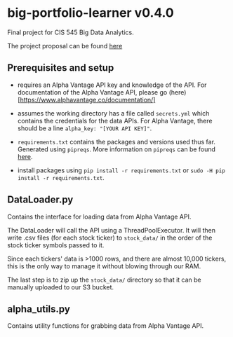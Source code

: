 # big-portfolio-learner v0.4.0

Final project for CIS 545 Big Data Analytics. 

The project proposal can be found [here](https://docs.google.com/document/d/1jpFaxwhn7syQj1THJNVp7wHw0W0kc132rCYXXk73hac/edit?usp=sharing)

## Prerequisites and setup

- requires an Alpha Vantage API key and knowledge of the API. For documentation of the Alpha Vantage API, please go (here)[https://www.alphavantage.co/documentation/]

- assumes the working directory has a file called `secrets.yml` which contains the credentials for the data APIs. For Alpha Vantage, there should be a line `alpha_key: "[YOUR API KEY]"`.

- `requirements.txt` contains the packages and versions used thus far. Generated using `pipreqs`. More information on `pipreqs` can be found [here](https://github.com/bndr/pipreqs).

- install packages using `pip install -r requirements.txt` or `sudo -H pip install -r requirements.txt`.

## DataLoader.py

Contains the interface for loading data from Alpha Vantage API.

The DataLoader will call the API using a ThreadPoolExecutor. It will then write .csv files (for each stock ticker) to `stock_data/` in the order of the stock ticker symbols passed to it.

Since each tickers' data is >1000 rows, and there are almost 10,000 tickers, this is the only way to manage it without blowing through our RAM.

The last step is to zip up the `stock_data/` directory so that it can be manually uploaded to our S3 bucket.

## alpha_utils.py

Contains utility functions for grabbing data from Alpha Vantage API.
